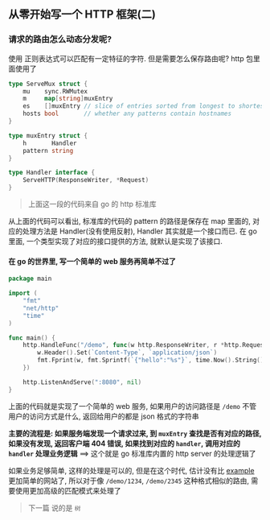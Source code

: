 ## 从零开始写一个 HTTP 框架(二)

### 请求的路由怎么动态分发呢?

使用 正则表达式可以匹配有一定特征的字符. 但是需要怎么保存路由呢? http 包里面使用了

```go
type ServeMux struct {
	mu    sync.RWMutex
	m     map[string]muxEntry
	es    []muxEntry // slice of entries sorted from longest to shortest.
	hosts bool       // whether any patterns contain hostnames
}

type muxEntry struct {
	h       Handler
	pattern string
}

type Handler interface {
	ServeHTTP(ResponseWriter, *Request)
}
```

> 上面这一段的代码来自 go 的 http 标准库

从上面的代码可以看出, 标准库的代码的 pattern 的路径是保存在 map 里面的, 对应的处理方法是 Handler(没有使用反射), Handler 其实就是一个接口而已. 在 go 里面, 一个类型实现了对应的接口提供的方法, 就默认是实现了该接口.


#### 在 go 的世界里, 写一个简单的 web 服务再简单不过了

```go
package main

import (
	"fmt"
	"net/http"
	"time"
)

func main() {
	http.HandleFunc("/demo", func(w http.ResponseWriter, r *http.Request) {
		w.Header().Set(`Content-Type`, `application/json`)
		fmt.Fprint(w, fmt.Sprintf(`{"hello":"%s"}`, time.Now().String()))
	})

	http.ListenAndServe(":8080", nil)
}

```
上面的代码就是实现了一个简单的 web 服务, 如果用户的访问路径是 `/demo` 不管用户的访问方式是什么, 返回给用户的都是 json 格式的字符串

**主要的流程是: 如果服务端发现一个请求过来, 到 `muxEntry` 查找是否有对应的路径, 如果没有发现, 返回客户端 404 错误, 如果找到对应的 `handler`, 调用对应的 `handler` 处理业务逻辑**  ==> 这个就是 go 标准库内置的 http server 的处理逻辑了

如果业务足够简单, 这样的处理是可以的, 但是在这个时代, 估计没有比 [example](http://www.example.com) 更加简单的网站了, 所以对于像 `/demo/1234`, `/demo/2345` 这种格式相似的路由, 需要使用更加高级的匹配模式来处理了


> 下一篇 说的是 `树`




